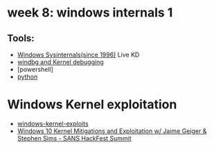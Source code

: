 # week 8: windows internals 1


## Tools:
- [Windows Sysinternals(since 1996)]()
Live KD
- [windbg and Kernel debugging]()
- [powershell]
- [python]()



 # Windows Kernel exploitation
 - [windows-kernel-exploits](https://github.com/SecWiki/windows-kernel-exploits)
 - [Windows 10 Kernel Mitigations and Exploitation w/ Jaime Geiger & Stephen Sims - SANS HackFest Summit](https://www.youtube.com/watch?v=7O5WV3T32qE)
